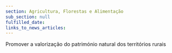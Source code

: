 ```yaml
---
section: Agricultura, Florestas e Alimentação
sub_section: null
fulfilled_date:
links_to_news_articles:
---
```


Promover a valorização do património natural dos territórios rurais